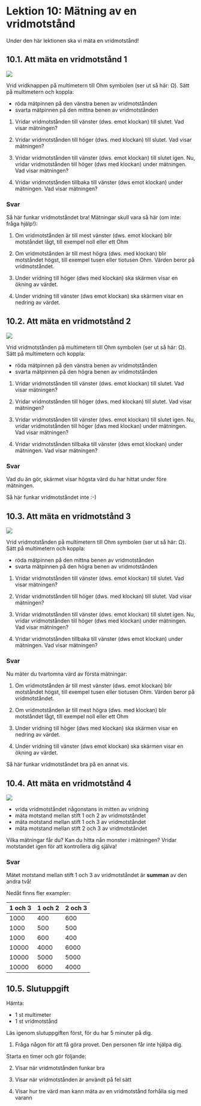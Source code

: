 # Lektion 10: Mätning av en vridmotstånd

Under den här lektionen ska vi mäta en vridmotstånd!

## 10.1. Att mäta en vridmotstånd 1

![](maetning_av_en_vridmotstaand_1.png)

Vrid vridknappen på multimetern till Ohm symbolen (ser ut så här: Ω).
Sätt på multimetern och koppla:

 * röda mätpinnen på den vänstra benen av vridmotstånden
 * svarta mätpinnen på den mittna benen av vridmotstånden

1. Vridar vridmotstånden till vänster (dws. emot klockan) till slutet. Vad visar mätningen? 

2. Vridar vridmotstånden till höger (dws. med klockan) till slutet. Vad visar mätningen? 

3. Vridar vridmotstånden till vänster (dws. emot klockan) till slutet igen. Nu, vridar vridmotstånden till höger (dws med klockan) under mätningen. Vad visar mätningen? 

4. Vridar vridmotstånden tillbaka till vänster (dws emot klockan) under mätningen. Vad visar mätningen? 

### Svar

Så här funkar vridmotståndet bra! Mätningar skull vara så här (om inte: fråga hjälp!):

1. Om vridmotstånden är till mest vänster (dws. emot klockan) blir motståndet lågt,
   till exempel noll eller ett Ohm

2. Om vridmotstånden är till mest högra (dws. med klockan) blir motståndet högst,
   till exempel tusen eller tiotusen Ohm. Värden beror på vridmotståndet.

3. Under vridning till höger (dws med klockan) ska skärmen visar en ökning av värdet.

4. Under vridning till vänster (dws emot klockan) ska skärmen visar en nedring av värdet.

## 10.2. Att mäta en vridmotstånd 2

![](maetning_av_en_vridmotstaand_2.png)

Vrid vridmotstånden på multimetern till Ohm symbolen (ser ut så här: Ω).
Sätt på multimetern och koppla:

 * röda mätpinnen på den vänstra benen av vridmotstånden
 * svarta mätpinnen på den högra benen av vridmotstånden

1. Vridar vridmotstånden till vänster (dws. emot klockan) till slutet. Vad visar mätningen? 

2. Vridar vridmotstånden till höger (dws. med klockan) till slutet. Vad visar mätningen? 

3. Vridar vridmotstånden till vänster (dws. emot klockan) till slutet igen. Nu, vridar vridmotstånden till höger (dws med klockan) under mätningen. Vad visar mätningen? 

4. Vridar vridmotstånden tillbaka till vänster (dws emot klockan) under mätningen. Vad visar mätningen? 

### Svar

Vad du än gör, skärmet visar högsta värd du har hittat under före mätningen.

Så här funkar vridmotståndet inte :-)

## 10.3. Att mäta en vridmotstånd 3

![](maetning_av_en_vridmotstaand_3.png)

Vrid vridmotstånden på multimetern till Ohm symbolen (ser ut så här: Ω).
Sätt på multimetern och koppla:

 * röda mätpinnen på den mittna benen av vridmotstånden
 * svarta mätpinnen på den högra benen av vridmotstånden

1. Vridar vridmotstånden till vänster (dws. emot klockan) till slutet. Vad visar mätningen? 

2. Vridar vridmotstånden till höger (dws. med klockan) till slutet. Vad visar mätningen? 

3. Vridar vridmotstånden till vänster (dws. emot klockan) till slutet igen. Nu, vridar vridmotstånden till höger (dws med klockan) under mätningen. Vad visar mätningen? 

4. Vridar vridmotstånden tillbaka till vänster (dws emot klockan) under mätningen. Vad visar mätningen? 

### Svar

Nu mäter du tvartomna värd av första mätningar:

1. Om vridmotstånden är till mest vänster (dws. emot klockan) blir motståndet högst,
   till exempel tusen eller tiotusen Ohm. Värden beror på vridmotståndet.

2. Om vridmotstånden är till mest högra (dws. med klockan) blir motståndet lågt,
   till exempel noll eller ett Ohm

3. Under vridning till höger (dws med klockan) ska skärmen visar en nedring av värdet.

4. Under vridning till vänster (dws emot klockan) ska skärmen visar en ökning av värdet.

Så här funkar vridmotståndet bra på en annat vis.

## 10.4. Att mäta en vridmotstånd 4

![](maetning_av_en_vridmotstaand_4.png)

 * vrida vridmotståndet någonstans in mitten av vridning
 * mäta motstand mellan stift 1 och 2 av vridmotståndet
 * mäta motstand mellan stift 1 och 3 av vridmotståndet
 * mäta motstand mellan stift 2 och 3 av vridmotståndet

Vilka mätningar får du? Kan du hitta nån monster i mätningen?
Vridar motstandet igen för att kontrollera dig själva!

### Svar

Mätet motstand mellan stift 1 och 3 av vridmotståndet är **summan**
av den andra två!

Nedåt finns fler exampler:

1 och 3|1 och 2|2 och 3
-------|-------|-------
1000   |400    |600
1000   |500    |500
1000   |600    |400
10000  |4000   |6000
10000  |5000   |5000
10000  |6000   |4000

## 10.5. Slutuppgift

Hämta:

 * 1 st multimeter
 * 1 st vridmotstånd

Läs igenom slutuppgiften först, för du har 5 minuter på dig.

1. Fråga någon för att få göra provet. Den personen får inte hjälpa dig.

Starta en timer och gör följande:

2. Visar när vridmotstånden funkar bra

3. Visar när vridmotstånden är användt på fel sätt

4. Visar hur tre värd man kann mäta av en vridmotstånd forhålla sig med varann
